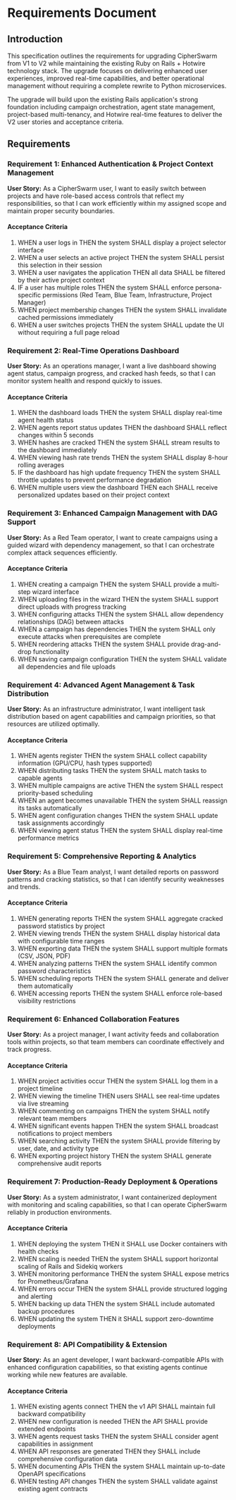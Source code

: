 # Requirements Document

## Introduction

This specification outlines the requirements for upgrading CipherSwarm from V1 to V2 while maintaining the existing Ruby on Rails + Hotwire technology stack. The upgrade focuses on delivering enhanced user experiences, improved real-time capabilities, and better operational management without requiring a complete rewrite to Python microservices.

The upgrade will build upon the existing Rails application's strong foundation including campaign orchestration, agent state management, project-based multi-tenancy, and Hotwire real-time features to deliver the V2 user stories and acceptance criteria.

## Requirements

### Requirement 1: Enhanced Authentication & Project Context Management

**User Story:** As a CipherSwarm user, I want to easily switch between projects and have role-based access controls that reflect my responsibilities, so that I can work efficiently within my assigned scope and maintain proper security boundaries.

#### Acceptance Criteria

1. WHEN a user logs in THEN the system SHALL display a project selector interface
2. WHEN a user selects an active project THEN the system SHALL persist this selection in their session
3. WHEN a user navigates the application THEN all data SHALL be filtered by their active project context
4. IF a user has multiple roles THEN the system SHALL enforce persona-specific permissions (Red Team, Blue Team, Infrastructure, Project Manager)
5. WHEN project membership changes THEN the system SHALL invalidate cached permissions immediately
6. WHEN a user switches projects THEN the system SHALL update the UI without requiring a full page reload

### Requirement 2: Real-Time Operations Dashboard

**User Story:** As an operations manager, I want a live dashboard showing agent status, campaign progress, and cracked hash feeds, so that I can monitor system health and respond quickly to issues.

#### Acceptance Criteria

1. WHEN the dashboard loads THEN the system SHALL display real-time agent health status
2. WHEN agents report status updates THEN the dashboard SHALL reflect changes within 5 seconds
3. WHEN hashes are cracked THEN the system SHALL stream results to the dashboard immediately
4. WHEN viewing hash rate trends THEN the system SHALL display 8-hour rolling averages
5. IF the dashboard has high update frequency THEN the system SHALL throttle updates to prevent performance degradation
6. WHEN multiple users view the dashboard THEN each SHALL receive personalized updates based on their project context

### Requirement 3: Enhanced Campaign Management with DAG Support

**User Story:** As a Red Team operator, I want to create campaigns using a guided wizard with dependency management, so that I can orchestrate complex attack sequences efficiently.

#### Acceptance Criteria

1. WHEN creating a campaign THEN the system SHALL provide a multi-step wizard interface
2. WHEN uploading files in the wizard THEN the system SHALL support direct uploads with progress tracking
3. WHEN configuring attacks THEN the system SHALL allow dependency relationships (DAG) between attacks
4. WHEN a campaign has dependencies THEN the system SHALL only execute attacks when prerequisites are complete
5. WHEN reordering attacks THEN the system SHALL provide drag-and-drop functionality
6. WHEN saving campaign configuration THEN the system SHALL validate all dependencies and file uploads

### Requirement 4: Advanced Agent Management & Task Distribution

**User Story:** As an infrastructure administrator, I want intelligent task distribution based on agent capabilities and campaign priorities, so that resources are utilized optimally.

#### Acceptance Criteria

1. WHEN agents register THEN the system SHALL collect capability information (GPU/CPU, hash types supported)
2. WHEN distributing tasks THEN the system SHALL match tasks to capable agents
3. WHEN multiple campaigns are active THEN the system SHALL respect priority-based scheduling
4. WHEN an agent becomes unavailable THEN the system SHALL reassign its tasks automatically
5. WHEN agent configuration changes THEN the system SHALL update task assignments accordingly
6. WHEN viewing agent status THEN the system SHALL display real-time performance metrics

### Requirement 5: Comprehensive Reporting & Analytics

**User Story:** As a Blue Team analyst, I want detailed reports on password patterns and cracking statistics, so that I can identify security weaknesses and trends.

#### Acceptance Criteria

1. WHEN generating reports THEN the system SHALL aggregate cracked password statistics by project
2. WHEN viewing trends THEN the system SHALL display historical data with configurable time ranges
3. WHEN exporting data THEN the system SHALL support multiple formats (CSV, JSON, PDF)
4. WHEN analyzing patterns THEN the system SHALL identify common password characteristics
5. WHEN scheduling reports THEN the system SHALL generate and deliver them automatically
6. WHEN accessing reports THEN the system SHALL enforce role-based visibility restrictions

### Requirement 6: Enhanced Collaboration Features

**User Story:** As a project manager, I want activity feeds and collaboration tools within projects, so that team members can coordinate effectively and track progress.

#### Acceptance Criteria

1. WHEN project activities occur THEN the system SHALL log them in a project timeline
2. WHEN viewing the timeline THEN users SHALL see real-time updates via live streaming
3. WHEN commenting on campaigns THEN the system SHALL notify relevant team members
4. WHEN significant events happen THEN the system SHALL broadcast notifications to project members
5. WHEN searching activity THEN the system SHALL provide filtering by user, date, and activity type
6. WHEN exporting project history THEN the system SHALL generate comprehensive audit reports

### Requirement 7: Production-Ready Deployment & Operations

**User Story:** As a system administrator, I want containerized deployment with monitoring and scaling capabilities, so that I can operate CipherSwarm reliably in production environments.

#### Acceptance Criteria

1. WHEN deploying the system THEN it SHALL use Docker containers with health checks
2. WHEN scaling is needed THEN the system SHALL support horizontal scaling of Rails and Sidekiq workers
3. WHEN monitoring performance THEN the system SHALL expose metrics for Prometheus/Grafana
4. WHEN errors occur THEN the system SHALL provide structured logging and alerting
5. WHEN backing up data THEN the system SHALL include automated backup procedures
6. WHEN updating the system THEN it SHALL support zero-downtime deployments

### Requirement 8: API Compatibility & Extension

**User Story:** As an agent developer, I want backward-compatible APIs with enhanced configuration capabilities, so that existing agents continue working while new features are available.

#### Acceptance Criteria

1. WHEN existing agents connect THEN the v1 API SHALL maintain full backward compatibility
2. WHEN new configuration is needed THEN the API SHALL provide extended endpoints
3. WHEN agents request tasks THEN the system SHALL consider agent capabilities in assignment
4. WHEN API responses are generated THEN they SHALL include comprehensive configuration data
5. WHEN documenting APIs THEN the system SHALL maintain up-to-date OpenAPI specifications
6. WHEN testing API changes THEN the system SHALL validate against existing agent contracts
